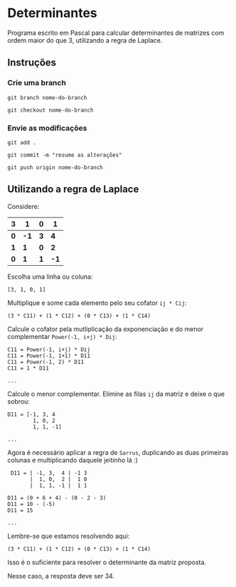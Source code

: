 # Determinantes

Programa escrito em Pascal para calcular determinantes de matrizes com ordem maior do que 3, utilizando a regra de Laplace.

## Instruções

### Crie uma branch

    git branch nome-do-branch

    git checkout nome-do-branch

### Envie as modificações

    git add .

    git commit -m "resume as alterações"

    git push origin nome-do-branch

## Utilizando a regra de Laplace

Considere:

3 | 1 | 0 | 1
--- | --- | --- | ---
**0** | **-1** | **3** | **4**
**1** | **1** | **0** | **2**
**0** | **1** | **1** | **-1**

Escolha uma linha ou coluna:

    [3, 1, 0, 1]

Multiplique e some cada elemento pelo seu cofator `ij * Cij`:

    (3 * C11) + (1 * C12) + (0 * C13) + (1 * C14)

Calcule o cofator pela mutliplicação da exponenciação e do menor complementar `Power(-1, i+j) * Dij`:

    C11 = Power(-1, i+j) * Dij
    C11 = Power(-1, 1+1) * D11
    C11 = Power(-1, 2) * D11
    C11 = 1 * D11

    ...

Calcule o menor complementar. Elimine as filas `ij` da matriz e deixe o que sobrou:

    D11 = [-1, 3, 4
            1, 0, 2
            1, 1, -1]

    ...

Agora é necessário aplicar a regra de `Sarrus`, duplicando as duas primeiras colunas e multiplicando daquele jeitinho lá :)

     D11 = | -1, 3,  4 | -1 3
           |  1, 0,  2 |  1 0
           |  1, 1, -1 |  1 1

    D11 = (0 + 6 + 4) - (0 - 2 - 3)
    D11 = 10 - (-5)
    D11 = 15

    ...

Lembre-se que estamos resolvendo aqui:

    (3 * C11) + (1 * C12) + (0 * C13) + (1 * C14)

Isso é o suficiente para resolver o determinante da matriz proposta.

Nesse caso, a resposta deve ser 34.
